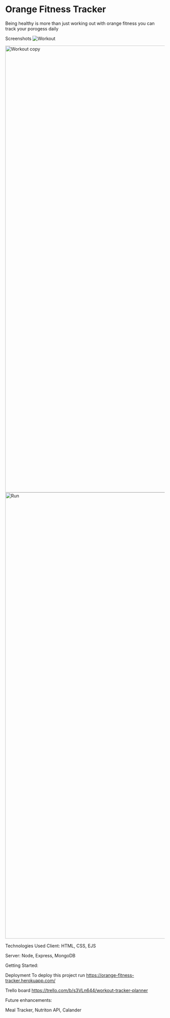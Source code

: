 # Orange Fitness Tracker

Being healthy is more than just working out with orange fitness you can track your porogess daily

Screenshots
![Workout](https://user-images.githubusercontent.com/68597243/134759012-8519077e-e0b4-4794-a801-04c17df1af69.png)

<img width="1413" alt="Workout copy" src="https://user-images.githubusercontent.com/68597243/134759016-a8803858-c0e3-4fbf-a634-bbd7eee65d6f.png">

<img width="1411" alt="Run" src="https://user-images.githubusercontent.com/68597243/134759045-5fae5052-ac2a-456e-ad84-aea3b1fd8ad7.png">


Technologies Used
Client: HTML, CSS, EJS

Server: Node, Express, MongoDB

Getting Started:

Deployment To deploy this project run https://orange-fitness-tracker.herokuapp.com/

Trello board https://trello.com/b/s3VLn644/workout-tracker-planner

Future enhancements:

Meal Tracker, Nutriton API, Calander

